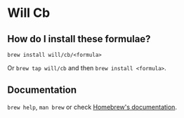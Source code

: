 # Will Cb

## How do I install these formulae?

`brew install will/cb/<formula>`

Or `brew tap will/cb` and then `brew install <formula>`.

## Documentation

`brew help`, `man brew` or check [Homebrew's documentation](https://docs.brew.sh).
